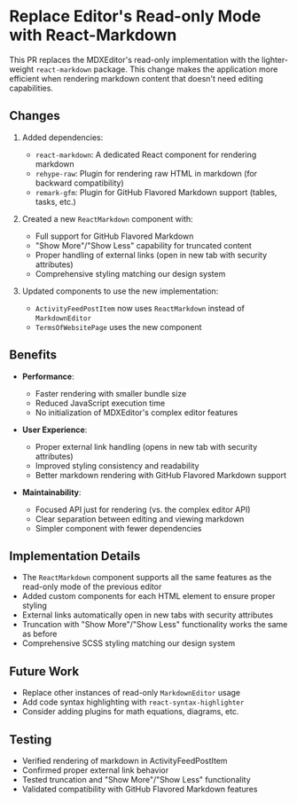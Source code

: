 # Replace Editor's Read-only Mode with React-Markdown

This PR replaces the MDXEditor's read-only implementation with the lighter-weight `react-markdown` package. This change makes the application more efficient when rendering markdown content that doesn't need editing capabilities.

## Changes

1. Added dependencies:

   - `react-markdown`: A dedicated React component for rendering markdown
   - `rehype-raw`: Plugin for rendering raw HTML in markdown (for backward compatibility)
   - `remark-gfm`: Plugin for GitHub Flavored Markdown support (tables, tasks, etc.)

2. Created a new `ReactMarkdown` component with:

   - Full support for GitHub Flavored Markdown
   - "Show More"/"Show Less" capability for truncated content
   - Proper handling of external links (open in new tab with security attributes)
   - Comprehensive styling matching our design system

3. Updated components to use the new implementation:
   - `ActivityFeedPostItem` now uses `ReactMarkdown` instead of `MarkdownEditor`
   - `TermsOfWebsitePage` uses the new component

## Benefits

- **Performance**:

  - Faster rendering with smaller bundle size
  - Reduced JavaScript execution time
  - No initialization of MDXEditor's complex editor features

- **User Experience**:

  - Proper external link handling (opens in new tab with security attributes)
  - Improved styling consistency and readability
  - Better markdown rendering with GitHub Flavored Markdown support

- **Maintainability**:
  - Focused API just for rendering (vs. the complex editor API)
  - Clear separation between editing and viewing markdown
  - Simpler component with fewer dependencies

## Implementation Details

- The `ReactMarkdown` component supports all the same features as the read-only mode of the previous editor
- Added custom components for each HTML element to ensure proper styling
- External links automatically open in new tabs with security attributes
- Truncation with "Show More"/"Show Less" functionality works the same as before
- Comprehensive SCSS styling matching our design system

## Future Work

- Replace other instances of read-only `MarkdownEditor` usage
- Add code syntax highlighting with `react-syntax-highlighter`
- Consider adding plugins for math equations, diagrams, etc.

## Testing

- Verified rendering of markdown in ActivityFeedPostItem
- Confirmed proper external link behavior
- Tested truncation and "Show More"/"Show Less" functionality
- Validated compatibility with GitHub Flavored Markdown features
